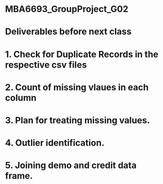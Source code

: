 # MBA6693_GroupProject_G02

# Deliverables before next class

# 1. Check for Duplicate Records in the respective csv files
# 2. Count of missing vlaues in each column
# 3. Plan for treating missing values. 
# 4. Outlier identification.
# 5. Joining demo and credit data frame.

